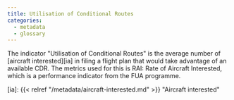 ```yaml
---
title: Utilisation of Conditional Routes
categories:
  - metadata
  - glossary
---
```


The indicator "Utilisation of Conditional Routes" is the average number of
[aircraft interested][ia] in filing a flight plan that would take advantage of an available CDR. The metrics used for this is RAI: Rate of Aircraft Interested, which is a performance indicator from the FUA programme. 

[ia]: {{< relref "/metadata/aircraft-interested.md" >}} "Aircraft interested"
